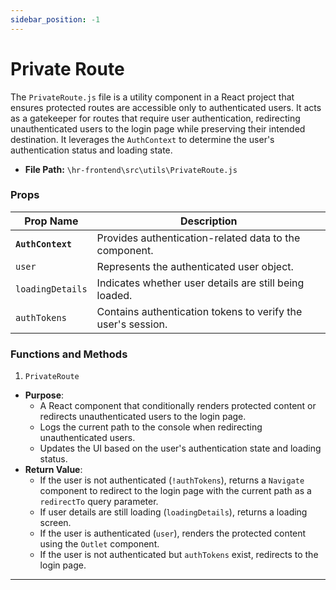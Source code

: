```yaml
---
sidebar_position: -1
---
```


# Private Route

The `PrivateRoute.js` file is a utility component in a React project that ensures protected routes are accessible only to authenticated users. It acts as a gatekeeper for routes that require user authentication, redirecting unauthenticated users to the login page while preserving their intended destination. It leverages the `AuthContext` to determine the user's authentication status and loading state.

- **File Path:** `\hr-frontend\src\utils\PrivateRoute.js`

### Props
|Prop Name| Description|
|---|---|
|**`AuthContext`**| Provides authentication-related data to the component.|
|`user`| Represents the authenticated user object.|
|`loadingDetails`| Indicates whether user details are still being loaded.|
|`authTokens`| Contains authentication tokens to verify the user's session.|

### Functions and Methods

1. `PrivateRoute`
- **Purpose**:
    - A React component that conditionally renders protected content or redirects unauthenticated users to the login page.
    - Logs the current path to the console when redirecting unauthenticated users.
    - Updates the UI based on the user's authentication state and loading status.
- **Return Value**:
  - If the user is not authenticated (`!authTokens`), returns a `Navigate` component to redirect to the login page with the current path as a `redirectTo` query parameter.
  - If user details are still loading (`loadingDetails`), returns a loading screen.
  - If the user is authenticated (`user`), renders the protected content using the `Outlet` component.
  - If the user is not authenticated but `authTokens` exist, redirects to the login page.
 
---
